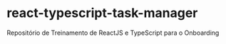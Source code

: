 # react-typescript-task-manager
Repositório de Treinamento de ReactJS e TypeScript para o Onboarding
